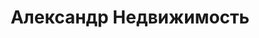 --- 
title: "Александр Недвижимость" 
site: "http://www.alexrealty.com.ua" 
town: "Евпатория" 
tel: ["+38 (06569) 7-03-67, +38 (099) 064 61 62, +38 (067) 654 43 56, +7 (978) 736 95 79"] 
address: "Россия, АР Крым, г. Евпатория, ул.Полупанова 27а, офис 1" 
mail: "alexrealty@mail.ua" 
--- 